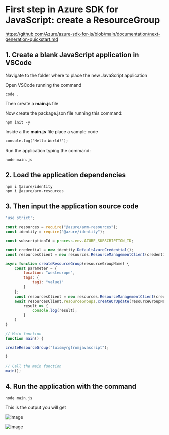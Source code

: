 # First step in Azure SDK for JavaScript: create a ResourceGroup

https://github.com/Azure/azure-sdk-for-js/blob/main/documentation/next-generation-quickstart.md

## 1. Create a blank JavaScript application in VSCode

Navigate to the folder where to place the new JavaScript application

Open VSCode running the command

```
code .
```

Then create a **main.js** file

Now create the package.json file running this command:

```
npm init -y
```

Inside a the **main.js** file place a sample code

```
console.log("Hello World!");
```

Run the application typing the command:

```
node main.js
```

## 2. Load the application dependencies

```
npm i @azure/identity
npm i @azure/arm-resources
```

## 3. Then input the application source code

```js
'use strict';

const resources = require("@azure/arm-resources");
const identity = require("@azure/identity");

const subscriptionId = process.env.AZURE_SUBSCRIPTION_ID;

const credential = new identity.DefaultAzureCredential();
const resourcesClient = new resources.ResourceManagementClient(credential, subscriptionId);

async function createResourceGroup(resourceGroupName) {
    const parameter = {
        location: "westeurope",
        tags: {
            tag1: "value1"
        }
    };
    const resourcesClient = new resources.ResourceManagementClient(credential, subscriptionId);
    await resourcesClient.resourceGroups.createOrUpdate(resourceGroupName, parameter).then(
        result => {
            console.log(result);
        }
    )
}
  
// Main function
function main() {

createResourceGroup("luismyrgfromjavascript");

}
  
// Call the main function
main();
```

## 4. Run the application with the command

```
node main.js
```

This is the output you will get

![image](https://github.com/luiscoco/Azure_SDK_JavaScript_Sample1_Create_ResourceGroup/assets/32194879/2b3d6e76-5d10-4368-9db0-21c8b6885bf1)

![image](https://github.com/luiscoco/Azure_SDK_JavaScript_Sample1_Create_ResourceGroup/assets/32194879/46c74ba3-c4c3-491d-b111-c2885ad87000)

